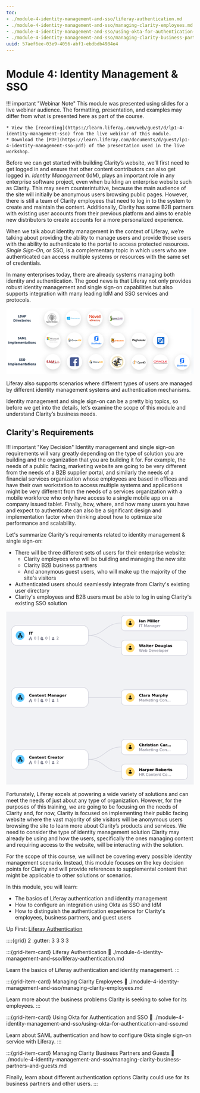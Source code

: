 ```yaml
---
toc:
- ./module-4-identity-management-and-sso/liferay-authentication.md
- ./module-4-identity-management-and-sso/managing-clarity-employees.md
- ./module-4-identity-management-and-sso/using-okta-for-authentication-and-sso.md
- ./module-4-identity-management-and-sso/managing-clarity-business-partners-and-guests.md
uuid: 57aef6ee-03e9-4056-abf1-ebdbdb4984e4
---
```

# Module 4: Identity Management & SSO

!!! important "Webinar Note"
    This module was presented using slides for a live webinar audience. The formatting, presentation, and examples may differ from what is presented here as part of the course.

    * View the [recording](https://learn.liferay.com/web/guest/d/lp1-4-identity-management-sso) from the live webinar of this module.
    * Download the [PDF](https://learn.liferay.com/documents/d/guest/lp1-4-identity-management-sso-pdf) of the presentation used in the live workshop.

Before we can get started with building Clarity’s website, we’ll first need to get logged in and ensure that other content contributors can also get logged in. *Identity Management* (IdM), plays an important role in any enterprise software project, even when building an enterprise website such as Clarity. This may seem counterintuitive, because the main audience of the site will initially be anonymous users browsing public pages. However, there is still a team of Clarity employees that need to log in to the system to create and maintain the content. Additionally, Clarity has some B2B partners with existing user accounts from their previous platform and aims to enable new distributors to create accounts for a more personalized experience.

When we talk about identity management in the context of Liferay, we’re talking about providing the ability to manage users and provide those users with the ability to authenticate to the portal to access protected resources. *Single Sign-On*, or SSO, is a complementary topic in which users who are authenticated can access multiple systems or resources with the same set of credentials.

In many enterprises today, there are already systems managing both identity and authentication. The good news is that Liferay not only provides robust identity management and single sign-on capabilities but also supports integration with many leading IdM and SSO services and protocols.

![Logos of IdMs and SSOs Liferay is compatible with](./module-4-identity-management-and-sso/images/01.png)

Liferay also supports scenarios where different types of users are managed by different identity management systems and authentication mechanisms.

Identity management and single sign-on can be a pretty big topics, so before we get into the details, let’s examine the scope of this module and understand Clarity’s business needs.

## Clarity's Requirements

!!! important "Key Decision"
    Identity management and single sign-on requirements will vary greatly depending on the type of solution you are building and the organization that you are building it for. For example, the needs of a public facing, marketing website are going to be very different from the needs of a B2B supplier portal, and similarly the needs of a financial services organization whose employees are based in offices and have their own workstation to access multiple systems and applications might be very different from the needs of a services organization with a mobile workforce who only have access to a single mobile app on a company issued tablet. Finally, how, where, and how many users you have and expect to authenticate can also be a significant design and implementation factor when thinking about how to optimize site performance and scalability.

Let's summarize Clarity's requirements related to identity management & single sign-on:

* There will be three different sets of users for their enterprise website:
  * Clarity employees who will be building and managing the new site
  * Clarity B2B business partners
  * And anonymous guest users, who will make up the majority of the site's visitors
* Authenticated users should seamlessly integrate from Clarity's existing user directory
* Clarity's employees and B2B users must be able to log in using Clarity's existing SSO solution

![Diagram of Clarity's employees and their roles](./module-4-identity-management-and-sso/images/02.png)

Fortunately, Liferay excels at powering a wide variety of solutions and can meet the needs of just about any type of organization. However, for the purposes of this training, we are going to be focusing on the needs of Clarity and, for now, Clarity is focused on implementing their public facing website where the vast majority of site visitors will be anonymous users browsing the site to learn more about Clarity’s products and services. We need to consider the type of identity management solution Clarity may already be using and how the users, specifically the ones managing content and requiring access to the website, will be interacting with the solution.

For the scope of this course, we will not be covering every possible identity management scenario. Instead, this module focuses on the key decision points for Clarity and will provide references to supplemental content that might be applicable to other solutions or scenarios.

In this module, you will learn:

* The basics of Liferay authentication and identity management
* How to configure an integration using Okta as SSO and IdM
* How to distinguish the authentication experience for Clarity's employees, business partners, and guest users

Up First: [Liferay Authentication](./module-4-identity-management-and-sso/liferay-authentication.md)

::::{grid} 2
:gutter: 3 3 3 3

:::{grid-item-card}  Liferay Authentication
:link: ./module-4-identity-management-and-sso/liferay-authentication.md

Learn the basics of Liferay authentication and identity management.
:::

:::{grid-item-card}  Managing Clarity Employees
:link: ./module-4-identity-management-and-sso/managing-clarity-employees.md

Learn more about the business problems Clarity is seeking to solve for its employees.
:::

:::{grid-item-card}  Using Okta for Authentication and SSO
:link: ./module-4-identity-management-and-sso/using-okta-for-authentication-and-sso.md

Learn about SAML authentication and how to configure Okta single sign-on service with Liferay.
:::

:::{grid-item-card}  Managing Clarity Business Partners and Guests
:link: ./module-4-identity-management-and-sso/managing-clarity-business-partners-and-guests.md

Finally, learn about different authentication options Clarity could use for its business partners and other users.
:::
